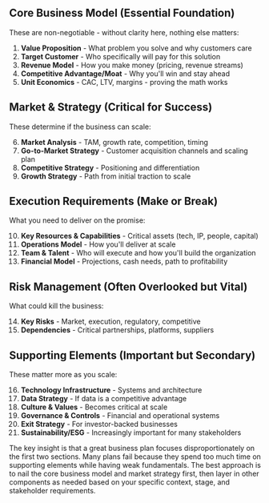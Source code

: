 
## **Core Business Model (Essential Foundation)**

These are non-negotiable - without clarity here, nothing else matters:

1. **Value Proposition** - What problem you solve and why customers care
2. **Target Customer** - Who specifically will pay for this solution
3. **Revenue Model** - How you make money (pricing, revenue streams)
4. **Competitive Advantage/Moat** - Why you'll win and stay ahead
5. **Unit Economics** - CAC, LTV, margins - proving the math works

## **Market & Strategy (Critical for Success)**

These determine if the business can scale:

6. **Market Analysis** - TAM, growth rate, competition, timing
7. **Go-to-Market Strategy** - Customer acquisition channels and scaling plan
8. **Competitive Strategy** - Positioning and differentiation
9. **Growth Strategy** - Path from initial traction to scale

## **Execution Requirements (Make or Break)**

What you need to deliver on the promise:

10. **Key Resources & Capabilities** - Critical assets (tech, IP, people, capital)
11. **Operations Model** - How you'll deliver at scale
12. **Team & Talent** - Who will execute and how you'll build the organization
13. **Financial Model** - Projections, cash needs, path to profitability

## **Risk Management (Often Overlooked but Vital)**

What could kill the business:

14. **Key Risks** - Market, execution, regulatory, competitive
15. **Dependencies** - Critical partnerships, platforms, suppliers

## **Supporting Elements (Important but Secondary)**

These matter more as you scale:

16. **Technology Infrastructure** - Systems and architecture
17. **Data Strategy** - If data is a competitive advantage
18. **Culture & Values** - Becomes critical at scale
19. **Governance & Controls** - Financial and operational systems
20. **Exit Strategy** - For investor-backed businesses
21. **Sustainability/ESG** - Increasingly important for many stakeholders

The key insight is that a great business plan focuses disproportionately on the first two sections. Many plans fail because they spend too much time on supporting elements while having weak fundamentals. The best approach is to nail the core business model and market strategy first, then layer in other components as needed based on your specific context, stage, and stakeholder requirements.